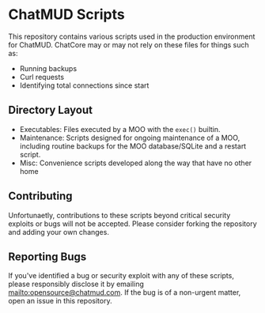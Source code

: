 # ChatMUD Scripts

This repository contains various scripts used in the production environment for ChatMUD. ChatCore may or may not rely on these files for things such as:

- Running backups
- Curl requests
- Identifying total connections since start

## Directory Layout

- Executables: Files executed by a MOO with the `exec()` builtin.
- Maintenance: Scripts designed for ongoing maintenance of a MOO, including routine backups for the MOO database/SQLite and a restart script.
- Misc: Convenience scripts developed along the way that have no other home

## Contributing

Unfortunaetly, contributions to these scripts beyond critical security exploits or bugs will not be accepted. Please consider forking the repository and adding your own changes.

## Reporting Bugs

If you've identified a bug or security exploit with any of these scripts, please responsibly disclose it by emailing [mailto:opensource@chatmud.com](opensource@chatmud.com). If the bug is of a non-urgent matter, open an issue in this repository.